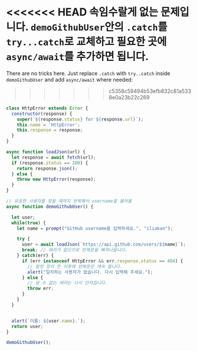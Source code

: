 
<<<<<<< HEAD
속임수랄게 없는 문제입니다. `demoGithubUser`안의 `.catch`를 `try...catch`로 교체하고 필요한 곳에 `async/await`를 추가하면 됩니다. 
=======
There are no tricks here. Just replace `.catch` with `try..catch` inside `demoGithubUser` and add `async/await` where needed:
>>>>>>> c5358c59494b53efb832c81a5338e0a23b22c269

```js run
class HttpError extends Error {
  constructor(response) {
    super(`${response.status} for ${response.url}`);
    this.name = 'HttpError';
    this.response = response;
  }
}

async function loadJson(url) {
  let response = await fetch(url);
  if (response.status == 200) {
    return response.json();
  } else {
    throw new HttpError(response);
  }
}

// 유효한 사용자를 찾을 때까지 반복해서 username을 물어봄
async function demoGithubUser() {

  let user;
  while(true) {
    let name = prompt("GitHub username을 입력하세요.", "iliakan");

    try {
      user = await loadJson(`https://api.github.com/users/${name}`);
      break; // 에러가 없으므로 반복문을 빠져나옵니다.
    } catch(err) {
      if (err instanceof HttpError && err.response.status == 404) {
        // 얼럿 창이 뜬 이후에 반복문은 계속 돕니다.
        alert("일치하는 사용자가 없습니다. 다시 입력해 주세요.");
      } else {
        // 알 수 없는 에러는 다시 던져집니다.
        throw err;
      }
    }      
  }


  alert(`이름: ${user.name}.`);
  return user;
}

demoGithubUser();
```